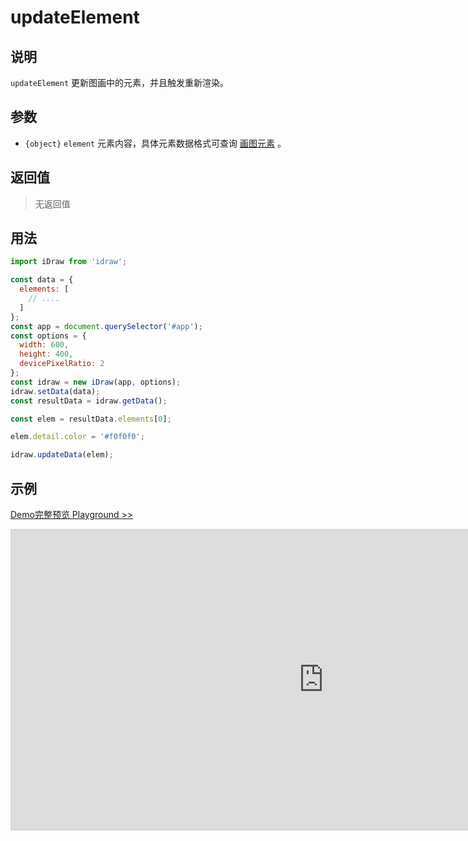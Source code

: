 # updateElement

## 说明

`updateElement` 更新图画中的元素，并且触发重新渲染。

## 参数

- `{object}` `element` 元素内容，具体元素数据格式可查询 [画图元素](./../element/info.md) 。

## 返回值

> 无返回值

## 用法

```js
import iDraw from 'idraw';

const data = {
  elements: [
    // ....
  ]
};
const app = document.querySelector('#app');
const options = {
  width: 600,
  height: 400,
  devicePixelRatio: 2
};
const idraw = new iDraw(app, options);
idraw.setData(data);
const resultData = idraw.getData();

const elem = resultData.elements[0];

elem.detail.color = '#f0f0f0';

idraw.updateData(elem);
```

## 示例

[Demo完整预览 Playground >>](https://idraw.js.org/playground/?demo=api-updateElement)

<iframe class="idraw-playground-preview" 
  src="https://idraw.js.org/playground/?demo=api-updateElement&header=false&sider=false&default-editor-split=50" 
  width="1000" height="480" frameborder="no" border="0"
  style="border: 1px solid #cecece; margin: 0px auto;"
></iframe>
